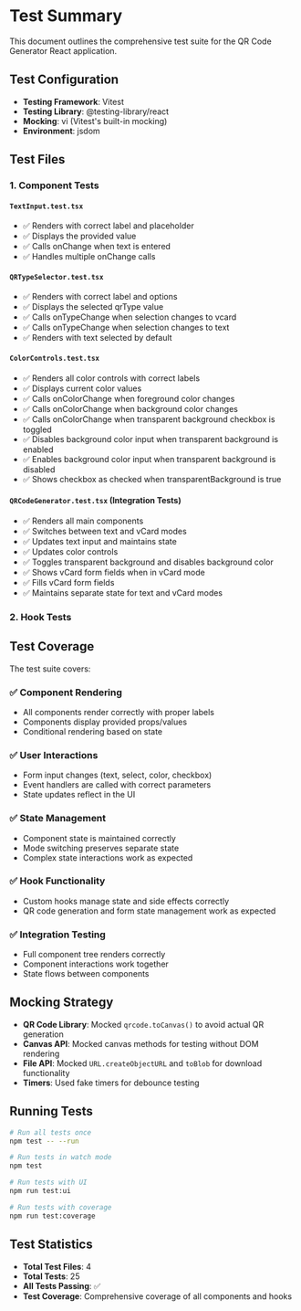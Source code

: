 # Test Summary

This document outlines the comprehensive test suite for the QR Code Generator React application.

## Test Configuration

- **Testing Framework**: Vitest
- **Testing Library**: @testing-library/react
- **Mocking**: vi (Vitest's built-in mocking)
- **Environment**: jsdom

## Test Files

### 1. Component Tests

#### `TextInput.test.tsx`

- ✅ Renders with correct label and placeholder
- ✅ Displays the provided value
- ✅ Calls onChange when text is entered
- ✅ Handles multiple onChange calls

#### `QRTypeSelector.test.tsx`

- ✅ Renders with correct label and options
- ✅ Displays the selected qrType value
- ✅ Calls onTypeChange when selection changes to vcard
- ✅ Calls onTypeChange when selection changes to text
- ✅ Renders with text selected by default

#### `ColorControls.test.tsx`

- ✅ Renders all color controls with correct labels
- ✅ Displays current color values
- ✅ Calls onColorChange when foreground color changes
- ✅ Calls onColorChange when background color changes
- ✅ Calls onColorChange when transparent background checkbox is toggled
- ✅ Disables background color input when transparent background is enabled
- ✅ Enables background color input when transparent background is disabled
- ✅ Shows checkbox as checked when transparentBackground is true

#### `QRCodeGenerator.test.tsx` (Integration Tests)

- ✅ Renders all main components
- ✅ Switches between text and vCard modes
- ✅ Updates text input and maintains state
- ✅ Updates color controls
- ✅ Toggles transparent background and disables background color
- ✅ Shows vCard form fields when in vCard mode
- ✅ Fills vCard form fields
- ✅ Maintains separate state for text and vCard modes

### 2. Hook Tests

## Test Coverage

The test suite covers:

### ✅ Component Rendering

- All components render correctly with proper labels
- Components display provided props/values
- Conditional rendering based on state

### ✅ User Interactions

- Form input changes (text, select, color, checkbox)
- Event handlers are called with correct parameters
- State updates reflect in the UI

### ✅ State Management

- Component state is maintained correctly
- Mode switching preserves separate state
- Complex state interactions work as expected

### ✅ Hook Functionality

- Custom hooks manage state and side effects correctly
- QR code generation and form state management work as expected

### ✅ Integration Testing

- Full component tree renders correctly
- Component interactions work together
- State flows between components

## Mocking Strategy

- **QR Code Library**: Mocked `qrcode.toCanvas()` to avoid actual QR generation
- **Canvas API**: Mocked canvas methods for testing without DOM rendering
- **File API**: Mocked `URL.createObjectURL` and `toBlob` for download functionality
- **Timers**: Used fake timers for debounce testing

## Running Tests

```bash
# Run all tests once
npm test -- --run

# Run tests in watch mode
npm test

# Run tests with UI
npm run test:ui

# Run tests with coverage
npm run test:coverage
```

## Test Statistics

- **Total Test Files**: 4
- **Total Tests**: 25
- **All Tests Passing**: ✅
- **Test Coverage**: Comprehensive coverage of all components and hooks
